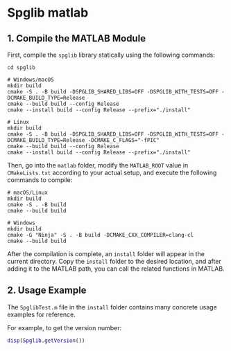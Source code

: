 # Spglib matlab

## 1. Compile the MATLAB Module

First, compile the `spglib` library statically using the following commands:

```shell
cd spglib

# Windows/macOS
mkdir build
cmake -S . -B build -DSPGLIB_SHARED_LIBS=OFF -DSPGLIB_WITH_TESTS=OFF -DCMAKE_BUILD_TYPE=Release
cmake --build build --config Release
cmake --install build --config Release --prefix="./install"

# Linux
mkdir build
cmake -S . -B build -DSPGLIB_SHARED_LIBS=OFF -DSPGLIB_WITH_TESTS=OFF -DCMAKE_BUILD_TYPE=Release -DCMAKE_C_FLAGS="-fPIC"
cmake --build build --config Release
cmake --install build --config Release --prefix="./install"
```

Then, go into the `matlab` folder, modify the `MATLAB_ROOT` value in `CMakeLists.txt` according to your actual setup, and execute the following commands to compile:

```shell
# macOS/Linux
mkdir build
cmake -S . -B build
cmake --build build

# Windows
mkdir build
cmake -G "Ninja" -S . -B build -DCMAKE_CXX_COMPILER=clang-cl
cmake --build build
```

After the compilation is complete, an `install` folder will appear in the current directory. Copy the `install` folder to the desired location, and after adding it to the MATLAB path, you can call the related functions in MATLAB.

## 2. Usage Example

The `SpglibTest.m` file in the `install` folder contains many concrete usage examples for reference.

For example, to get the version number:

```matlab
disp(Spglib.getVersion())
```
